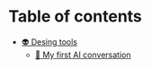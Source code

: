 # Table of contents

* [👽 Desing tools](README.md)
  * [🤖 My first AI conversation](desing-tools/my\_ai\_conversation.md)
